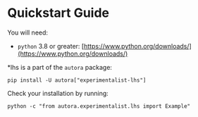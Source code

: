 # Quickstart Guide

You will need:

- `python` 3.8 or greater: [https://www.python.org/downloads/](https://www.python.org/downloads/)

*lhs is a part of the `autora` package:

```shell
pip install -U autora["experimentalist-lhs"]
```


Check your installation by running:
```shell
python -c "from autora.experimentalist.lhs import Example"
```
